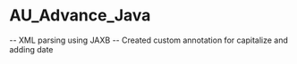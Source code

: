 # AU_Advance_Java

-- XML parsing using JAXB
-- Created custom annotation for capitalize and adding date
